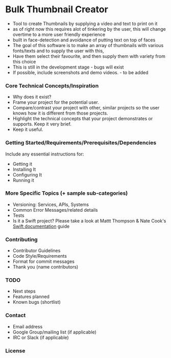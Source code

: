 ﻿# Bulk Thumbnail Creator

- Tool to create Thumbnails by supplying a video and text to print on it
- as of right now this requires alot of tinkering by the user, this will change overtime to a more user friendly experience
- built in face-detection and avoidance of putting text on top of faces
- The goal of this software is to make an array of thumbnails with various fonts/texts and to supply the user with this,
- Have them select their favourite, and then supply them with variety from this choice
- This is still in the development stage - bugs will exist
- If possible, include screenshots and demo videos. - to be added

### Core Technical Concepts/Inspiration

- Why does it exist?
- Frame your project for the potential user. 
- Compare/contrast your project with other, similar projects so the user knows how it is different from those projects.
- Highlight the technical concepts that your project demonstrates or supports. Keep it very brief.
- Keep it useful.

### Getting Started/Requirements/Prerequisites/Dependencies
Include any essential instructions for:
- Getting it
- Installing It
- Configuring It
- Running it

### More Specific Topics (+ sample sub-categories)
- Versioning: Services, APIs, Systems
- Common Error Messages/related details
- Tests
- Is it a Swift project? Please take a look at Mattt Thompson & Nate Cook's [Swift documentation](http://nshipster.com/swift-documentation/) guide

### Contributing
- Contributor Guidelines
- Code Style/Requirements
- Format for commit messages
- Thank you (name contributors)

### TODO
- Next steps
- Features planned
- Known bugs (shortlist)

### Contact
- Email address
- Google Group/mailing list (if applicable)
- IRC or Slack (if applicable)

### License
